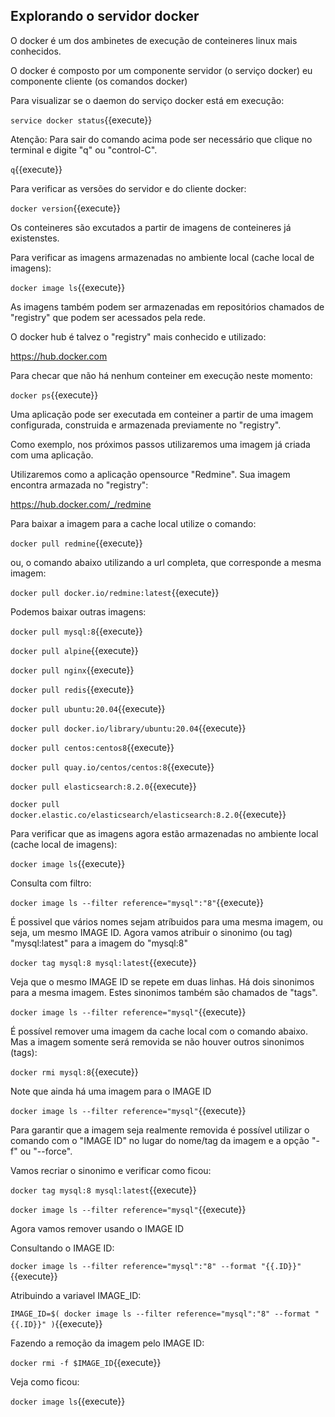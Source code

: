 


## Explorando o servidor docker

O docker é um dos ambinetes de execução de conteineres linux mais conhecidos.

O docker é composto por um componente servidor (o serviço docker) eu componente cliente (os comandos docker)

Para visualizar se o daemon do serviço docker está em execução:

`service docker status`{{execute}}

Atenção: Para sair do comando acima pode ser necessário que clique no terminal e digite "q" ou "control-C".

`q`{{execute}}

Para verificar as versões do servidor e do cliente docker:

`docker version`{{execute}}

Os conteineres são excutados a partir de imagens de conteineres já existenstes.

Para verificar as imagens armazenadas no ambiente local (cache local de imagens):

`docker image ls`{{execute}}

As imagens também podem ser armazenadas em repositórios chamados de "registry" que podem ser acessados pela rede.

O docker hub é talvez o "registry" mais conhecido e utilizado: 

https://hub.docker.com

Para checar que não há nenhum conteiner em execução neste momento:

`docker ps`{{execute}}

Uma aplicação pode ser executada em conteiner a partir de uma imagem configurada, construida e armazenada previamente no "registry".

Como exemplo, nos próximos passos utilizaremos uma imagem já criada com uma aplicação.

Utilizaremos como a aplicação opensource "Redmine". Sua imagem encontra armazada no "registry":

https://hub.docker.com/_/redmine

Para baixar a imagem para a cache local utilize o comando:

`docker pull redmine`{{execute}}

ou, o comando abaixo utilizando a url completa, que corresponde a mesma imagem:

`docker pull docker.io/redmine:latest`{{execute}}


Podemos baixar outras imagens:

`docker pull mysql:8`{{execute}}

`docker pull alpine`{{execute}}

`docker pull nginx`{{execute}}

`docker pull redis`{{execute}}

`docker pull ubuntu:20.04`{{execute}}

`docker pull docker.io/library/ubuntu:20.04`{{execute}}

`docker pull centos:centos8`{{execute}}

`docker pull quay.io/centos/centos:8`{{execute}}

`docker pull elasticsearch:8.2.0`{{execute}}

`docker pull docker.elastic.co/elasticsearch/elasticsearch:8.2.0`{{execute}}

Para verificar que as imagens agora estão armazenadas no ambiente local (cache local de imagens):

`docker image ls`{{execute}}

Consulta com filtro:

`docker image ls --filter reference="mysql":"8"`{{execute}}

É possivel que vários nomes sejam atríbuidos para uma mesma imagem, ou seja, um mesmo IMAGE ID.
Agora vamos atribuir o sinonimo (ou tag) "mysql:latest" para a imagem do "mysql:8"

`docker tag mysql:8 mysql:latest`{{execute}}

Veja que o mesmo IMAGE ID se repete em duas linhas. Há dois sinonimos para a mesma imagem. Estes sinonimos também são chamados de "tags".

`docker image ls --filter reference="mysql"`{{execute}}

É possível remover uma imagem da cache local com o comando abaixo. Mas a imagem somente será removida se não houver outros sinonimos (tags):

`docker rmi mysql:8`{{execute}}

Note que ainda há uma imagem para o IMAGE ID

`docker image ls --filter reference="mysql"`{{execute}}

Para garantir que a imagem seja realmente removida é possível utilizar o comando com o "IMAGE ID" no lugar do nome/tag da imagem e a opção "-f" ou "--force".

Vamos recriar o sinonimo e verificar como ficou:

`docker tag mysql:8 mysql:latest`{{execute}}

`docker image ls --filter reference="mysql"`{{execute}}

Agora vamos remover usando o IMAGE ID

Consultando o IMAGE ID:

`docker image ls --filter reference="mysql":"8" --format "{{.ID}}"`{{execute}}

Atribuindo a variavel IMAGE_ID:

`IMAGE_ID=$( docker image ls --filter reference="mysql":"8" --format "{{.ID}}" )`{{execute}}

Fazendo a remoção da imagem pelo IMAGE ID:

`docker rmi -f $IMAGE_ID`{{execute}}

Veja como ficou:

`docker image ls`{{execute}}

